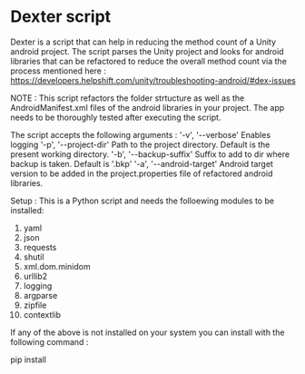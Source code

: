 # Dexter script

Dexter is a script that can help in reducing the method count of a Unity android project.
The script parses the Unity project and looks for android libraries that can be refactored to reduce the overall method count via the process mentioned here : https://developers.helpshift.com/unity/troubleshooting-android/#dex-issues

NOTE : 
This script refactors the folder strtucture as well as the AndroidManifest.xml files of the android libraries in your project. The app needs to be thoroughly tested after executing the script.


The script accepts the following arguments : 
'-v', '--verbose'         Enables logging
'-p', '--project-dir'     Path to the project directory. Default is the present working directory.
'-b', '--backup-suffix'   Suffix to add to dir where backup is taken. Default is '.bkp'
'-a', '--android-target'  Android target version to be added in the project.properties file of refactored android                                 libraries.



Setup :
This is a Python script and needs the folloewing modules to be installed:
1. yaml
2. json
3. requests
4. shutil
5. xml.dom.minidom
6. urllib2
7. logging
8. argparse
9. zipfile
10. contextlib

If any of the above is not installed on your system you can install with the following command :

pip install <module-name>
 
